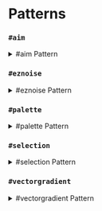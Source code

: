 # Patterns

### `#aim`

<details>

<summary>#aim Pattern</summary>

Takes the block the player is aiming at as the pattern.

<img src="../.gitbook/assets/aimPattern.gif" alt="" data-size="original">

</details>

### `#eznoise`

<details>

<summary>#eznoise Pattern</summary>

**`#eznoisepattern[palette][noisePreset][<scale>][<seed>]`**\
**Alias: `#eznp`**

Uses a noise preset values to return palette blocks.\
**Which also has the following in-built presets:**

* **`#ridged[palette][<scale>][<seed>]`**
* **`#smoothcells[palette][<scale>][<seed>]`**&#x20;
* **`#voronoiedge[palette][<scale>][<seed>]`**

</details>

### `#palette`

<details>


<summary>#palette Pattern</summary>

**`#palette[palette]`**

Takes the given palette and returns a list of palette blocks.
Can be used as a random block pattern.

e.g. `//set #palette[##ice]` is the same as `//set [blue_ice,packed_ice,ice]`

</details>

### `#selection`

<details>


<summary>#selection Pattern</summary>

**`#selection[selection][<offset>]`**

Shorthand: **`#sel[selection][<offset>]`**

Sets blocks using  the blocks currently in world at the location of the saved selection.\
Acts as if the selection were tiled/stacked.

Optional `<offset>` variable to offset the pattern by a given vector.

</details>

### `#vectorgradient`

<details>

<summary>#vectorgradient Pattern</summary>

**`#vectorgradientpattern[palette][vector][distance][<noisePreset>][<noiseScale>][<noiseSeed>]`**\
**Alias: `#vgradientp`**

Sets palette blocks along a vector with a given distance length with the block chosen based on distance plus a blending factor. Can also use noise presets.

</details>
